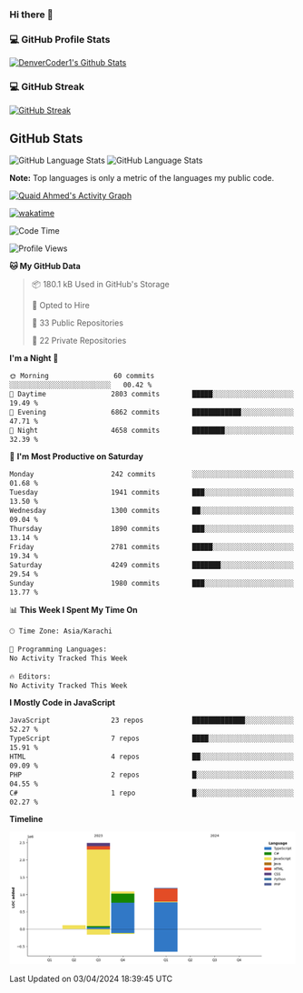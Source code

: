 ### Hi there 👋

<!--
**Quaid5050/Quaid5050** is a ✨ _special_ ✨ repository because its `README.md` (this file) appears on your GitHub profile.

Here are some ideas to get you started:

- 🔭 I’m currently working on ...
- 🌱 I’m currently learning ...
- 👯 I’m looking to collaborate on ...
- 🤔 I’m looking for help with ...
- 💬 Ask me about ...
- 📫 How to reach me: ...
- 😄 Pronouns: ...
- ⚡ Fun fact: ...
-->


<h3>💻 GitHub Profile Stats</h3>

  <!-- https://github.com/quaid5050/github-readme-stats -->

  <a href="https://github.com/quaid5050/github-readme-stats"><img alt="DenverCoder1's Github Stats" src="https://denvercoder1-github-readme-stats.vercel.app/api/?username=Quaid5050&show_icons=true&include_all_commits=true&count_private=true&theme=react&hide_border=true&bg_color=1F222E&title_color=F85D7F&icon_color=F8D866" height="192px"/></a>

<h3>💻 GitHub Streak </h3>

[![GitHub Streak](https://streak-stats.demolab.com/?user=Quaid5050&theme=dark)](https://git.io/streak-stats)


## GitHub Stats
![GitHub Language Stats](https://api.githubtrends.io/user/svg/Quaid5050/repos?time_range=one_year&include_private=True&group=other&loc_metric=changed&theme=dark)
![GitHub Language Stats](https://api.githubtrends.io/user/svg/Quaid5050/langs?time_range=one_year&include_private=True&loc_metric=changed&theme=dark)



  <b>Note:</b> Top languages is only a metric of the languages my public code.
  
  <!-- https://github.com/ashutosh00710/github-readme-activity-graph -->

  <a href="https://github.com/ashutosh00710/github-readme-activity-graph"><img alt="Quaid Ahmed's Activity Graph" src="https://github-readme-activity-graph.vercel.app/graph/?username=Quaid5050&bg_color=1F222E&color=F8D866&line=F85D7F&point=FFFFFF&hide_border=true" /></a>

[![wakatime](https://wakatime.com/badge/user/018dd26f-4503-4546-a6bc-5b5e5947c74e/project/018dd279-ff19-4614-88a7-b426dbd12b3f.svg)](https://wakatime.com/badge/user/018dd26f-4503-4546-a6bc-5b5e5947c74e/project/018dd279-ff19-4614-88a7-b426dbd12b3f) 
<!--START_SECTION:waka-->
![Code Time](http://img.shields.io/badge/Code%20Time-139%20hrs%2044%20mins-blue)

![Profile Views](http://img.shields.io/badge/Profile%20Views-0-blue)

**🐱 My GitHub Data** 

> 📦 180.1 kB Used in GitHub's Storage 
 > 
> 💼 Opted to Hire
 > 
> 📜 33 Public Repositories 
 > 
> 🔑 22 Private Repositories 
 > 
**I'm a Night 🦉** 

```text
🌞 Morning                60 commits          ░░░░░░░░░░░░░░░░░░░░░░░░░   00.42 % 
🌆 Daytime                2803 commits        █████░░░░░░░░░░░░░░░░░░░░   19.49 % 
🌃 Evening                6862 commits        ████████████░░░░░░░░░░░░░   47.71 % 
🌙 Night                  4658 commits        ████████░░░░░░░░░░░░░░░░░   32.39 % 
```
📅 **I'm Most Productive on Saturday** 

```text
Monday                   242 commits         ░░░░░░░░░░░░░░░░░░░░░░░░░   01.68 % 
Tuesday                  1941 commits        ███░░░░░░░░░░░░░░░░░░░░░░   13.50 % 
Wednesday                1300 commits        ██░░░░░░░░░░░░░░░░░░░░░░░   09.04 % 
Thursday                 1890 commits        ███░░░░░░░░░░░░░░░░░░░░░░   13.14 % 
Friday                   2781 commits        █████░░░░░░░░░░░░░░░░░░░░   19.34 % 
Saturday                 4249 commits        ███████░░░░░░░░░░░░░░░░░░   29.54 % 
Sunday                   1980 commits        ███░░░░░░░░░░░░░░░░░░░░░░   13.77 % 
```


📊 **This Week I Spent My Time On** 

```text
🕑︎ Time Zone: Asia/Karachi

💬 Programming Languages: 
No Activity Tracked This Week

🔥 Editors: 
No Activity Tracked This Week
```

**I Mostly Code in JavaScript** 

```text
JavaScript               23 repos            █████████████░░░░░░░░░░░░   52.27 % 
TypeScript               7 repos             ████░░░░░░░░░░░░░░░░░░░░░   15.91 % 
HTML                     4 repos             ██░░░░░░░░░░░░░░░░░░░░░░░   09.09 % 
PHP                      2 repos             █░░░░░░░░░░░░░░░░░░░░░░░░   04.55 % 
C#                       1 repo              █░░░░░░░░░░░░░░░░░░░░░░░░   02.27 % 
```



**Timeline**

![Lines of Code chart](https://raw.githubusercontent.com/Quaid5050/Quaid5050/main/assets/bar_graph.png)


 Last Updated on 03/04/2024 18:39:45 UTC
<!--END_SECTION:waka-->

